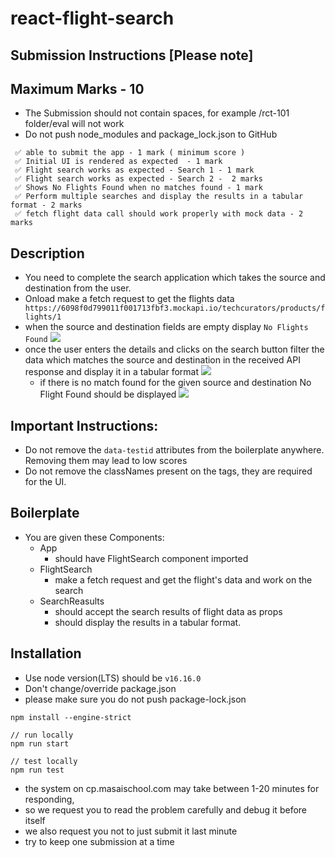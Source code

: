 # react-flight-search

## Submission Instructions [Please note]

## Maximum Marks - 10

- The Submission should not contain spaces, for example /rct-101 folder/eval will not work
- Do not push node_modules and package_lock.json to GitHub

```
 ✅ able to submit the app - 1 mark ( minimum score )
 ✅ Initial UI is rendered as expected  - 1 mark
 ✅ Flight search works as expected - Search 1 - 1 mark
 ✅ Flight search works as expected - Search 2 -  2 marks
 ✅ Shows No Flights Found when no matches found - 1 mark
 ✅ Perform multiple searches and display the results in a tabular format - 2 marks
 ✅ fetch flight data call should work properly with mock data - 2 marks
```

## Description

- You need to complete the search application which takes the source and destination from the user.
- Onload make a fetch request to get the flights data
  ` https://6098f0d799011f001713fbf3.mockapi.io/techcurators/products/flights/1`
- when the source and destination fields are empty display `No Flights Found`
  ![](https://i.imgur.com/mox1Bux.png)
- once the user enters the details and clicks on the search button filter the data which matches the source and destination in the received API response and display it in a tabular format
  ![](https://i.imgur.com/KSJrG06.png)
  - if there is no match found for the given source and destination No Flight Found should be displayed
    ![](https://i.imgur.com/YUw4lS0.png)

## Important Instructions:

- Do not remove the `data-testid` attributes from the boilerplate anywhere. Removing them may lead to low scores
- Do not remove the classNames present on the tags, they are required for the UI.

## Boilerplate

- You are given these Components:
  - App
    - should have FlightSearch component imported
  - FlightSearch
    - make a fetch request and get the flight's data and work on the search
  - SearchReasults
    - should accept the search results of flight data as props
    - should display the results in a tabular format.

## Installation

- Use node version(LTS) should be `v16.16.0`
- Don't change/override package.json
- please make sure you do not push package-lock.json

```
npm install --engine-strict

// run locally
npm run start

// test locally
npm run test

```

- the system on cp.masaischool.com may take between 1-20 minutes for responding,
- so we request you to read the problem carefully and debug it before itself
- we also request you not to just submit it last minute
- try to keep one submission at a time
